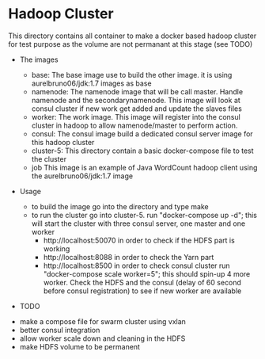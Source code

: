 # Hadoop Cluster

This directory contains all container to make a docker based hadoop cluster for test purpose as the volume are not permanant at this stage (see TODO)

* The images
  - base:
  The base image use to build the other image. it is using aurelbruno06/jdk:1.7 images as base
  - namenode:
  The namenode image that will be call master. Handle namenode and the secondarynamenode. This image will look at consul cluster if new work get added and update the slaves files
  - worker:
  The work image. This image will register into the consul cluster in hadoop to allow namenode/master to perform action.
  - consul:
  The consul image build a dedicated consul server image for this hadoop cluster
  - cluster-5:
  This directory contain a basic docker-compose file to test the cluster
  - job
  This image is an example of Java WordCount hadoop client using the aurelbruno06/jdk:1.7 image

* Usage
  - to build the image
  go into the directory and type make
  - to run the cluster
  go into cluster-5.
  run "docker-compose up -d"; this will start the cluster with three consul server, one master and one worker
  	- http://localhost:50070 in order to check if the HDFS part is working
  	- http://localhost:8088 in order to check the Yarn part
	- http://localhost:8500 in order to check consul cluster 
  run "docker-compose scale worker=5"; this should spin-up 4 more worker. Check the HDFS and the consul (delay of 60 second before consul registration) to see if new worker are available

* TODO
 - make a compose file for swarm cluster using vxlan
 - better consul integration
 - allow worker scale down and cleaning in the HDFS
 - make HDFS volume to be permanent
